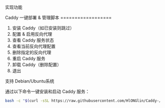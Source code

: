 
实现功能

Caddy 一键部署 & 管理脚本  ==================
 1) 安装 Caddy（如已安装则跳过）
 2) 配置 & 启用反向代理
 3) 查看 Caddy 服务状态
 4) 查看当前反向代理配置
 5) 删除指定的反向代理
 6) 重启 Caddy 服务
 7) 卸载 Caddy（删除配置）
 0) 退出


支持 Debian/Ubuntu系统

通过以下命令一键安装和启动 Caddy 服务：

```bash
bash -c "$(curl -sSL https://raw.githubusercontent.com/HlONGlin/Caddy-/9d4cfbc1a8c3180b231181283db86ba8d63b5010/easyCaddy.sh)"
